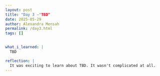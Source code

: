 ```yaml
---
layout: post
title: "Day 3 –"TBD"
date: 2025-05-29
author: Alexandra Mensah
permalink: /day3.html
tags: [] 
 

what_i_learned: |
  TBD

reflection: |
  It was exciting to learn about TBD. It wasn't complicated at all.
---
```

